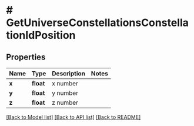 # # GetUniverseConstellationsConstellationIdPosition

## Properties

Name | Type | Description | Notes
------------ | ------------- | ------------- | -------------
**x** | **float** | x number |
**y** | **float** | y number |
**z** | **float** | z number |

[[Back to Model list]](../../README.md#models) [[Back to API list]](../../README.md#endpoints) [[Back to README]](../../README.md)
